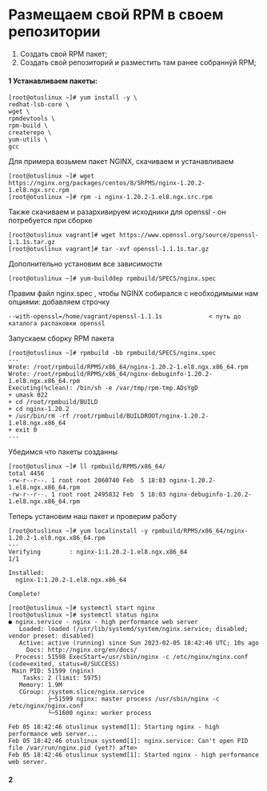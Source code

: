 # Размещаем свой RPM в своем репозитории
1) Создать свой RPM пакет; 
2) Создать свой репозиторий и разместить там ранее собраннýй RPM; 

#### 1 Устанавливаем пакеты:
```
[root@otuslinux ~]# yum install -y \
redhat-lsb-core \
wget \
rpmdevtools \
rpm-build \
createrepo \
yum-utils \
gcc
```
Для примера возьмем пакет NGINX, скачиваем и устанавливаем
```
[root@otuslinux ~]# wget https://nginx.org/packages/centos/8/SRPMS/nginx-1.20.2-1.el8.ngx.src.rpm
[root@otuslinux ~]# rpm -i nginx-1.20.2-1.el8.ngx.src.rpm
```
Также скачиваем и разархивируем исходники для openssl - он потребуется при сборке
```
[root@otuslinux vagrant]# wget https://www.openssl.org/source/openssl-1.1.1s.tar.gz
[root@otuslinux vagrant]# tar -xvf openssl-1.1.1s.tar.gz
```
Дополнительно установим все зависимости
```
[root@otuslinux ~]# yum-builddep rpmbuild/SPECS/nginx.spec
```
Правим файл nginx.spec , чтобы NGINX собирался с необходимыми нам опциями: добавляем строчку 
```
--with-openssl=/home/vagrant/openssl-1.1.1s             < путь до каталога распаковки openssl
```
Запускаем сборку RPM пакета
```
[root@otuslinux ~]# rpmbuild -bb rpmbuild/SPECS/nginx.spec
---
Wrote: /root/rpmbuild/RPMS/x86_64/nginx-1.20.2-1.el8.ngx.x86_64.rpm
Wrote: /root/rpmbuild/RPMS/x86_64/nginx-debuginfo-1.20.2-1.el8.ngx.x86_64.rpm
Executing(%clean): /bin/sh -e /var/tmp/rpm-tmp.ADsYgD
+ umask 022
+ cd /root/rpmbuild/BUILD
+ cd nginx-1.20.2
+ /usr/bin/rm -rf /root/rpmbuild/BUILDROOT/nginx-1.20.2-1.el8.ngx.x86_64
+ exit 0
---
```
Убедимся что пакеты созданны
```
[root@otuslinux ~]# ll rpmbuild/RPMS/x86_64/
total 4456
-rw-r--r--. 1 root root 2060740 Feb  5 18:03 nginx-1.20.2-1.el8.ngx.x86_64.rpm
-rw-r--r--. 1 root root 2495832 Feb  5 18:03 nginx-debuginfo-1.20.2-1.el8.ngx.x86_64.rpm
```
Теперь установим наш пакет и проверим работу
```
[root@otuslinux ~]# yum localinstall -y rpmbuild/RPMS/x86_64/nginx-1.20.2-1.el8.ngx.x86_64.rpm
---
Verifying        : nginx-1:1.20.2-1.el8.ngx.x86_64                                                1/1 

Installed:
  nginx-1:1.20.2-1.el8.ngx.x86_64                                                                       

Complete!

[root@otuslinux ~]# systemctl start nginx
[root@otuslinux ~]# systemctl status nginx
● nginx.service - nginx - high performance web server
   Loaded: loaded (/usr/lib/systemd/system/nginx.service; disabled; vendor preset: disabled)
   Active: active (running) since Sun 2023-02-05 18:42:46 UTC; 10s ago
     Docs: http://nginx.org/en/docs/
  Process: 51598 ExecStart=/usr/sbin/nginx -c /etc/nginx/nginx.conf (code=exited, status=0/SUCCESS)
 Main PID: 51599 (nginx)
    Tasks: 2 (limit: 5975)
   Memory: 1.9M
   CGroup: /system.slice/nginx.service
           ├─51599 nginx: master process /usr/sbin/nginx -c /etc/nginx/nginx.conf
           └─51600 nginx: worker process

Feb 05 18:42:46 otuslinux systemd[1]: Starting nginx - high performance web server...
Feb 05 18:42:46 otuslinux systemd[1]: nginx.service: Can't open PID file /var/run/nginx.pid (yet?) afte>
Feb 05 18:42:46 otuslinux systemd[1]: Started nginx - high performance web server.
```







#### 2 
```

```

